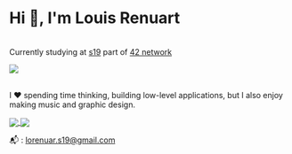 # Hi &#128075;, I'm Louis Renuart
<br>Currently studying at <a href="https://www.s19.be/">s19</a> part of <a href="https://www.42.fr/42-network/">42 network</a>
<br>

<a href="https://github.com/JaeSeoKim/badge42">
  <img align="center" src="https://badge42.herokuapp.com/api/stats/lorenuar?darkmode=true" />
</a>
 
<br>I &#10084;&#65039; spending time thinking, building low-level applications, but I also enjoy making music and graphic design.

<a href="https://github.com/anuraghazra/convoychat">
  <img align="center" src="https://github-readme-stats.vercel.app/api/?username=lorenuars19&show_icons=true&theme=dark" />
</a>
 
  <a href="https://github.com/anuraghazra/convoychat">
  <img align="center" src="https://github-readme-stats.vercel.app/api/top-langs/?username=lorenuars19&theme=dark" />
</a>

  <p>📬 : <a href="mailto:lorenuar.s19@gmail.com">lorenuar.s19@gmail.com</a><p>
